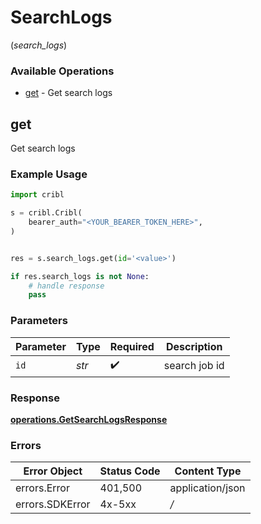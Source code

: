 # SearchLogs
(*search_logs*)

### Available Operations

* [get](#get) - Get search logs

## get

Get search logs

### Example Usage

```python
import cribl

s = cribl.Cribl(
    bearer_auth="<YOUR_BEARER_TOKEN_HERE>",
)


res = s.search_logs.get(id='<value>')

if res.search_logs is not None:
    # handle response
    pass

```

### Parameters

| Parameter          | Type               | Required           | Description        |
| ------------------ | ------------------ | ------------------ | ------------------ |
| `id`               | *str*              | :heavy_check_mark: | search job id      |


### Response

**[operations.GetSearchLogsResponse](../../models/operations/getsearchlogsresponse.md)**
### Errors

| Error Object     | Status Code      | Content Type     |
| ---------------- | ---------------- | ---------------- |
| errors.Error     | 401,500          | application/json |
| errors.SDKError  | 4x-5xx           | */*              |
